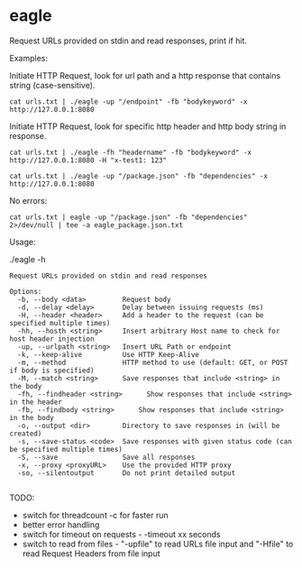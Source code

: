 # eagle

Request URLs provided on stdin and read responses, print if hit.

Examples:

Initiate HTTP Request, look for url path and a http response that contains string (case-sensitive).

```
cat urls.txt | ./eagle -up "/endpoint" -fb "bodykeyword" -x http://127.0.0.1:8080 
```

Initiate HTTP Request, look for specific http header and http body string in response. 

```
cat urls.txt | ./eagle -fh "headername" -fb "bodykeyword" -x http://127.0.0.1:8080 -H "x-test1: 123"
```

```
cat urls.txt | ./eagle -up "/package.json" -fb "dependencies" -x http://127.0.0.1:8080
```

No errors:

```
cat urls.txt | eagle -up "/package.json" -fb "dependencies" 2>/dev/null | tee -a eagle_package.json.txt
```

Usage:


./eagle -h

```
Request URLs provided on stdin and read responses 

Options:
  -b, --body <data>         Request body
  -d, --delay <delay>       Delay between issuing requests (ms)
  -H, --header <header>     Add a header to the request (can be specified multiple times)
  -hh, --hosth <string>     Insert arbitrary Host name to check for host header injection
  -up, --urlpath <string>   Insert URL Path or endpoint
  -k, --keep-alive          Use HTTP Keep-Alive
  -m, --method              HTTP method to use (default: GET, or POST if body is specified)
  -M, --match <string>      Save responses that include <string> in the body
  -fh, --findheader <string>      Show responses that include <string> in the header
  -fb, --findbody <string>      Show responses that include <string> in the body
  -o, --output <dir>        Directory to save responses in (will be created)
  -s, --save-status <code>  Save responses with given status code (can be specified multiple times)
  -S, --save                Save all responses
  -x, --proxy <proxyURL>    Use the provided HTTP proxy
  -so, --silentoutput       Do not print detailed output
  
```
TODO: 

- switch for threadcount -c for faster run
- better error handling
- switch for timeout on requests - -timeout xx seconds
- switch to read from files - "-upfile" to read URLs file input and "-Hfile" to read Request Headers from file input

